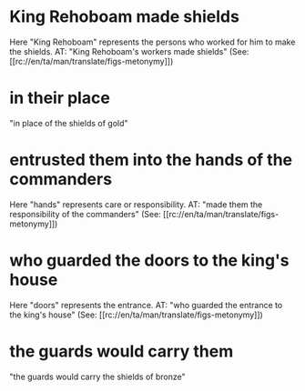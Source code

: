 # King Rehoboam made shields

Here "King Rehoboam" represents the persons who worked for him to make the shields. AT: "King Rehoboam's workers made shields" (See: [[rc://en/ta/man/translate/figs-metonymy]])

# in their place

"in place of the shields of gold"

# entrusted them into the hands of the commanders

Here "hands" represents care or responsibility. AT: "made them the responsibility of the commanders" (See: [[rc://en/ta/man/translate/figs-metonymy]])

# who guarded the doors to the king's house

Here "doors" represents the entrance. AT: "who guarded the entrance to the king's house" (See: [[rc://en/ta/man/translate/figs-metonymy]])

# the guards would carry them

"the guards would carry the shields of bronze"